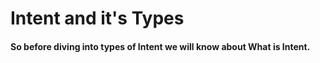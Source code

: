 
# Intent and it's Types

#### So before diving into types of Intent we will know about What is Intent.
